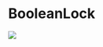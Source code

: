 # BooleanLock

[![](https://jitpack.io/v/EnderCrypt/BooleanLock.svg)](https://jitpack.io/#EnderCrypt/BooleanLock)

